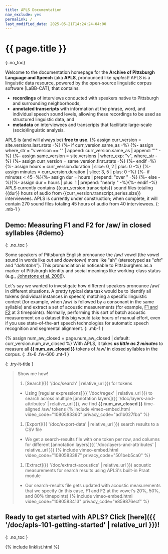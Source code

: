 ```yaml
---
title: APLS Documentation
nav_exclude: yes
permalink: /
last_modified_date: 2025-05-21T14:24:24-04:00
---
```


# {{ page.title }}
{:.no_toc}

Welcome to the documentation homepage for the **Archive of Pittsburgh Language and Speech** (aka **APLS**, pronounced like _apples_)!
APLS is a linguistic data resource, powered by the open-source linguistic corpus software [LaBB-CAT], that contains:
- **recordings** of interviews conducted with speakers native to Pittsburgh and surrounding neighborhoods,
- **annotated transcripts** with information at the phrase, word, and individual speech sound levels, allowing these recordings to be used as structured linguistic data, and
- **metadata** on interviewees and transcripts that facilitate large-scale (socio)linguistic analysis.

APLS is (and will always be) **free to use**.
{% assign curr_version = site.versions.last.stats -%}
{%- if curr_version.same_as -%}
  {%- assign where_str = "v.version == '" | append: curr_version.same_as | append: "'" -%}
  {%- assign same_version = site.versions | where_exp: "v", where_str -%}
  {%- assign curr_version = same_version.first.stats -%}
{%- endif -%}
{%- assign hours = curr_version.duration | slice: 0, 2 | plus: 0 -%}
{%- assign minutes = curr_version.duration | slice: 3, 5 | plus: 0 -%}
{%- if minutes < 45 -%}{%- assign dur = hours | prepend: "over " -%}
{%- else -%}{%- assign dur = hours | plus: 1 | prepend: "nearly " -%}{%- endif -%}
APLS currently contains {{curr_version.transcripts}} sound files totaling {{dur}} hours of audio from {{curr_version.transcript_series.size}} interviewees.
APLS is currently under construction; when complete, it will contain 270 sound files totaling 45 hours of audio from 40 interviewees.
{: .mb-1 }

## Demo: Measuring F1 and F2 for /aw/ in closed syllables {#demo}
{: .no_toc }

Some speakers of Pittsburgh English pronounce the /aw/ vowel (the vowel sound in words like _out_ and _downtown_) more like "ah" (stereotyped as "_aht_" and "_dahntahn_").
This pronunciation is noticeable to Pittsburghers as a marker of Pittsburgh identity and social meanings like working-class status (e.g., [Johnstone et al. 2006](https://doi.org/10.1177/0075424206290692)).

Let's say we wanted to investigate how different speakers pronounce /aw/ in different situations.
A pretty typical data task would be to identify all tokens (individual instances in speech) matching a specific linguistic context (for example, when /aw/ is followed by a consonant in the same syllable) and extract a set of acoustic measurements (for example, [F1 and F2](https://corpus.eduhk.hk/english_pronunciation/index.php/2-2-formants-of-vowels/) at 3 timepoints).
Normally, performing this sort of batch acoustic measurement on a dataset this big would take hours of manual effort, even if you use state-of-the-art speech technologies for automatic speech recognition and segmental alignment.
{: .mb-1 }

{% assign num_aw_closed = page.num_aw_closed | default: curr_version.num_aw_closed %}
With APLS, it takes **_as little as 2 minutes_** to measure all **{{ num_aw_closed }}** tokens of /aw/ in closed syllables in the corpus.
{: .fs-6 .fw-600 .mt-1 }

{: .try-it-title }
> Show me how!
>
> 1. [Search]({{ '/doc/search' | relative_url }}) for tokens
>   - Using [regular expressions]({{ '/doc/regex' | relative_url }}) to search across multiple [annotation layers]({{ '/doc/layers-and-attributes' | relative_url }}), we find **{{ num_aw_closed }}** time-aligned /aw/ tokens
>     {% include vimeo-embed.html video_code="1080583360" privacy_code="ad1b027fba" %}
>     
> 1. [Export]({{ '/doc/export-data' | relative_url }}) search results to a CSV file
>   - We get a search-results file with one token per row, and columns for different [annotation layers]({{ '/doc/layers-and-attributes' | relative_url }})
>     {% include vimeo-embed.html video_code="1080583387" privacy_code="501beb5ca0" %}
>     
> 1. [Extract]({{ '/doc/extract-acoustics' | relative_url }}) acoustic measurements for search results using APLS's built-in Praat module
>   - Our search-results file gets updated with acoustic measurements that we specify (in this case, F1 and F2 at the vowel's 20%, 50%, and 80% timepoints)
>     {% include vimeo-embed.html video_code="1080583413" privacy_code="e859876ecf" %}


## Ready to get started with APLS? Click [here]({{ '/doc/apls-101-getting-started' | relative_url }})!
{: .no_toc }

{% include linklist.html %}
